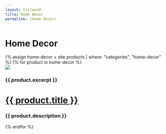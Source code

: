 ```yaml
---
layout: tailwind
title: Home Decor
permalink: /home-decor/
---
```


<div class="container mx-6 mt-6 p-8 mx-auto">
<h1 class="text-center text-2xl text-blue-700 tracking-wider">Home Decor</h1>
</div>

<div class="flex flex-wrap min-w-0 max-w-full lg:px-16 p-4 justify-evenly">
  {% assign home-decor = site.products | where: "categories", "home-decor" %}
  {% for product in home-decor %}
  <div class="w-64 px-3 bg">
    <div class="bg-white rounded-lg my-4 overflow-hidden border shadow-lg">
      <div>
      <a data-fancybox="gallery" href="{{ product.image_path }}"><img class="h-48 w-full object-cover object-top" src="{{ product.image_path }}"></a>
      </div>
      <div>
        <div>
          <h3 class="text-sm text-gray-700 -m-2">{{ product.excerpt }}</h3>
        </div>
        <h1 class="font-semibold text-lg m-4 text-gray-900 leading-tight truncate"><a href="{{ product.url }}">{{ product.title }}</a></h1>
        <h3 class="text-xs text-gray-500 m-4 truncate">{{ product.description }}</h3>
      </div>
    </div>
  </div>
{% endfor %}
</div>